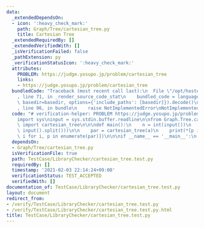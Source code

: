 ```yaml
---
data:
  _extendedDependsOn:
  - icon: ':heavy_check_mark:'
    path: Graph/Tree/cartesian_tree.py
    title: Cartesian Tree
  _extendedRequiredBy: []
  _extendedVerifiedWith: []
  _isVerificationFailed: false
  _pathExtension: py
  _verificationStatusIcon: ':heavy_check_mark:'
  attributes:
    PROBLEM: https://judge.yosupo.jp/problem/cartesian_tree
    links:
    - https://judge.yosupo.jp/problem/cartesian_tree
  bundledCode: "Traceback (most recent call last):\n  File \"/opt/hostedtoolcache/Python/3.10.1/x64/lib/python3.10/site-packages/onlinejudge_verify/documentation/build.py\"\
    , line 71, in _render_source_code_stat\n    bundled_code = language.bundle(stat.path,\
    \ basedir=basedir, options={'include_paths': [basedir]}).decode()\n  File \"/opt/hostedtoolcache/Python/3.10.1/x64/lib/python3.10/site-packages/onlinejudge_verify/languages/python.py\"\
    , line 96, in bundle\n    raise NotImplementedError\nNotImplementedError\n"
  code: "# verification-helper: PROBLEM https://judge.yosupo.jp/problem/cartesian_tree\n\
    import sys\ninput = sys.stdin.buffer.readline\n\nfrom Graph.Tree.cartesian_tree\
    \ import cartesian_tree\n\n\ndef main():\n    n = int(input())\n    a = list(map(int,\
    \ input().split()))\n\n    par = cartesian_tree(a)\n    print(*[p if p != -1 else\
    \ i for i, p in enumerate(par)])\n\n\nif __name__ == '__main__':\n    main()\n"
  dependsOn:
  - Graph/Tree/cartesian_tree.py
  isVerificationFile: true
  path: TestCase/LibraryChecker/cartesian_tree.test.py
  requiredBy: []
  timestamp: '2021-02-03 22:14:24+09:00'
  verificationStatus: TEST_ACCEPTED
  verifiedWith: []
documentation_of: TestCase/LibraryChecker/cartesian_tree.test.py
layout: document
redirect_from:
- /verify/TestCase/LibraryChecker/cartesian_tree.test.py
- /verify/TestCase/LibraryChecker/cartesian_tree.test.py.html
title: TestCase/LibraryChecker/cartesian_tree.test.py
---
```

